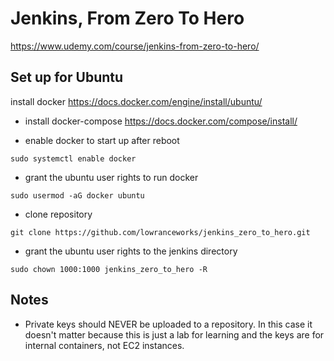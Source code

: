 # Jenkins, From Zero To Hero
https://www.udemy.com/course/jenkins-from-zero-to-hero/

## Set up for Ubuntu 

install docker
https://docs.docker.com/engine/install/ubuntu/

- install docker-compose
https://docs.docker.com/compose/install/

- enable docker to start up after reboot 
```
sudo systemctl enable docker 
```

- grant the ubuntu user rights to run docker
```
sudo usermod -aG docker ubuntu 
````

- clone repository 
```
git clone https://github.com/lowranceworks/jenkins_zero_to_hero.git
```

- grant the ubuntu user rights to the jenkins directory
```
sudo chown 1000:1000 jenkins_zero_to_hero -R
```

## Notes
- Private keys should NEVER be uploaded to a repository. In this case it doesn't matter because this is just a lab for learning and the keys are for internal containers, not EC2 instances. 


